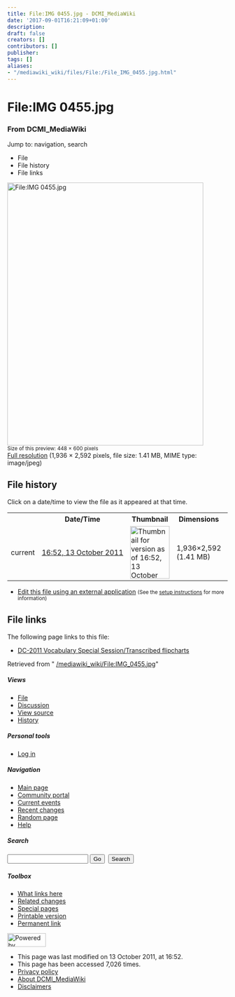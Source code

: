 ```yaml
---
title: File:IMG 0455.jpg - DCMI_MediaWiki
date: '2017-09-01T16:21:09+01:00'
description: 
draft: false
creators: []
contributors: []
publisher: 
tags: []
aliases:
- "/mediawiki_wiki/files/File:/File_IMG_0455.jpg.html"
---
```


<a id="top"></a>
# File:IMG 0455.jpg

### From DCMI\_MediaWiki

Jump to: navigation, search
<!-- start content -->
- File
- File history
- File links

 [<img alt="File:IMG 0455.jpg" src="/images/7/72/IMG_0455.jpg" width="448" height="600">](/mediawiki_wiki/files/IMG_0455.jpg)  
<small>Size of this preview: 448 × 600 pixels</small>  
 [Full resolution](/images/7/72/IMG_0455.jpg)‎ (1,936 × 2,592 pixels, file size: 1.41 MB, MIME type: image/jpeg)
<!-- 
NewPP limit report
Preprocessor node count: 0/1000000
Post-expand include size: 0/2097152 bytes
Template argument size: 0/2097152 bytes
Expensive parser function count: 0/100
-->
## File history

Click on a date/time to view the file as it appeared at that time.

<table class="wikitable filehistory">
  <tr>
    <td></td>
    <th>Date/Time</th>
    <th>Thumbnail</th>
    <th>Dimensions</th>
    <th>User</th>
    <th>Comment</th>
  </tr>
  <tr>
    <td>current</td>
    <td class="filehistory-selected" style="white-space: nowrap;"><a href="/mediawiki_wiki/files/IMG_0455.jpg">16:52, 13 October 2011</a></td>
    <td><a href="/images/7/72/IMG_0455.jpg"><img alt="Thumbnail for version as of 16:52, 13 October 2011" src="/images/7/72/IMG_0455.jpg" width="90" height="120"></a></td>
    <td>1,936×2,592 <span style="white-space: nowrap;">(1.41 MB)</span>
    </td>
    <td>
      <a href="/index.php/User:TomBaker" title="User:TomBaker" class="mw-userlink">TomBaker</a> <span style="white-space: nowrap;"> <span class="mw-usertoollinks">(<a href="/index.php?title=User_talk:TomBaker&amp;action=edit&amp;redlink=1" class="new" title="User talk:TomBaker (page does not exist)">Talk</a> | <a href="/index.php/Special:Contributions/TomBaker" title="Special:Contributions/TomBaker">contribs</a>)</span></span>
    </td>
    <td></td>
  </tr>
</table>

  

- [Edit this file using an external application](/index.php?title=File:IMG_0455.jpg&action=edit&externaledit=true&mode=file "File:IMG 0455.jpg") <small>(See the <a href="http://www.mediawiki.org/wiki/Manual:External_editors" class="external text" rel="nofollow">setup instructions</a> for more information)</small>

## File links

The following page links to this file:

- [DC-2011 Vocabulary Special Session/Transcribed flipcharts](/index.php/DC-2011_Vocabulary_Special_Session/Transcribed_flipcharts "DC-2011 Vocabulary Special Session/Transcribed flipcharts")

Retrieved from " [/mediawiki_wiki/File:IMG\_0455.jpg](/mediawiki_wiki/files/File:/File:IMG_0455.jpg.html)"

<!-- end content -->

##### Views

- [File](/mediawiki_wiki/files/File:/File:IMG_0455.jpg.html "View the file page [c]")
- [Discussion](/index.php?title=File_talk:IMG_0455.jpg&action=edit&redlink=1 "Discussion about the content page [t]")
- [View source](/index.php?title=File:IMG_0455.jpg&action=edit "This page is protected.
You can view its source [e]")
- [History](/index.php?title=File:IMG_0455.jpg&action=history "Past revisions of this page [h]")

##### Personal tools

- [Log in](/index.php?title=Special:UserLogin&returnto=File:IMG_0455.jpg "You are encouraged to log in; however, it is not mandatory [o]")

<script type="text/javascript"> if (window.isMSIE55) fixalpha(); </script>

##### Navigation

- [Main page](/index.php/Main_Page "Visit the main page [z]")
- [Community portal](/index.php/DCMI_MediaWiki:Community_portal "About the project, what you can do, where to find things")
- [Current events](/index.php/DCMI_MediaWiki:Current_events "Find background information on current events")
- [Recent changes](/index.php/Special:RecentChanges "The list of recent changes in the wiki [r]")
- [Random page](/index.php/Special:Random "Load a random page [x]")
- [Help](/index.php/Help:Contents "The place to find out")

##### <label for="searchInput">Search</label>

<form action="/index.php" id="searchform">
				<input type="hidden" name="title" value="Special:Search">
				<input id="searchInput" title="Search DCMI_MediaWiki" accesskey="f" type="search" name="search">
				<input type="submit" name="go" class="searchButton" id="searchGoButton" value="Go" title="Go to a page with this exact name if exists"> 
				<input type="submit" name="fulltext" class="searchButton" id="mw-searchButton" value="Search" title="Search the pages for this text">
			</form>

##### Toolbox

- [What links here](/index.php/Special:WhatLinksHere/File:IMG_0455.jpg "List of all wiki pages that link here [j]")
- [Related changes](/index.php/Special:RecentChangesLinked/File:IMG_0455.jpg "Recent changes in pages linked from this page [k]")
- [Special pages](/index.php/Special:SpecialPages "List of all special pages [q]")
- [Printable version](/index.php?title=File:IMG_0455.jpg&printable=yes "Printable version of this page [p]")
- [Permanent link](/index.php?title=File:IMG_0455.jpg&oldid=1286 "Permanent link to this revision of the page")

<!-- end of the left (by default at least) column -->

 [<img src="/skins/common/images/poweredby_mediawiki_88x31.png" height="31" width="88" alt="Powered by MediaWiki">](http://www.mediawiki.org/)

- This page was last modified on 13 October 2011, at 16:52.
- This page has been accessed 7,026 times.
- [Privacy policy](/index.php/DCMI_MediaWiki:Privacy_policy "DCMI MediaWiki:Privacy policy")
- [About DCMI\_MediaWiki](/index.php/DCMI_MediaWiki:About "DCMI MediaWiki:About")
- [Disclaimers](/index.php/DCMI_MediaWiki:General_disclaimer "DCMI MediaWiki:General disclaimer")

<script>if (window.runOnloadHook) runOnloadHook();</script><!-- Served in 0.453 secs. -->
